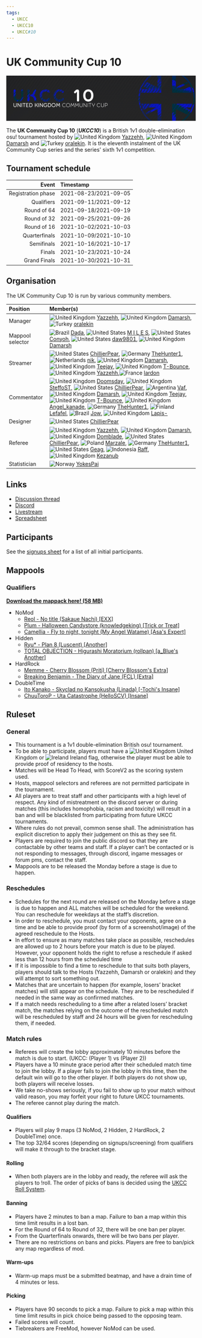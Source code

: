 ```yaml
---
tags:
  - UKCC
  - UKCC10
  - UKCC#10
---
```


# UK Community Cup 10

![UKCC10 logo](img/logo.jpg)

The **UK Community Cup 10** (***UKCC10***) is a British 1v1 double-elimination osu! tournament hosted by ![][flag_GB] [Yazzehh](https://osu.ppy.sh/users/7068973), ![][flag_GB] [Damarsh](https://osu.ppy.sh/users/7465147) and ![][flag_TR] [oralekin](https://osu.ppy.sh/users/7631823). It is the eleventh instalment of the UK Community Cup series and the series' sixth 1v1 competition.

## Tournament schedule

| Event | Timestamp |
| --: | :-- |
| Registration phase | 2021-08-23/2021-09-05 |
| Qualifiers | 2021-09-11/2021-09-12 |
| Round of 64 | 2021-09-18/2021-09-19 |
| Round of 32 | 2021-09-25/2021-09-26 |
| Round of 16 | 2021-10-02/2021-10-03 |
| Quarterfinals | 2021-10-09/2021-10-10 |
| Semifinals | 2021-10-16/2021-10-17 |
| Finals | 2021-10-23/2021-10-24 |
| Grand Finals | 2021-10-30/2021-10-31 |

## Organisation

The UK Community Cup 10 is run by various community members.

| Position | Member(s) |
| :-- | :-- |
| Manager | ![][flag_GB] [Yazzehh](https://osu.ppy.sh/users/7068973), ![][flag_GB] [Damarsh](https://osu.ppy.sh/users/7465147), ![][flag_TR] [oralekin](https://osu.ppy.sh/users/7631823) |
| Mappool selector | ![][flag_BR] [Dada](https://osu.ppy.sh/users/9119507), ![][flag_US] [M I L E S](https://osu.ppy.sh/users/6036351), ![][flag_US] [Conyoh](https://osu.ppy.sh/users/4844496), ![][flag_US] [daw9801](https://osu.ppy.sh/users/4773094), ![][flag_GB] [Damarsh](https://osu.ppy.sh/users/7465147) |
| Streamer | ![][flag_US] [ChillierPear](https://osu.ppy.sh/users/9501251), ![][flag_DE] [TheHunter1](https://osu.ppy.sh/users/6496016), ![][flag_NL] [nik](https://osu.ppy.sh/users/10077264), ![][flag_GB] [Damarsh](https://osu.ppy.sh/users/7465147), ![][flag_GB] [Teejay](https://osu.ppy.sh/users/9499753), ![][flag_GB] [T-Bounce](https://osu.ppy.sh/users/13347736), ![][flag_GB] [Yazzehh](https://osu.ppy.sh/users/7068973),![][flag_FR] [lardon](https://osu.ppy.sh/users/11409334) |
| Commentator | ![][flag_GB] [Doomsday](https://osu.ppy.sh/users/18983), ![][flag_GB] [SteffoST](https://osu.ppy.sh/users/6566765), ![][flag_US] [ChillierPear](https://osu.ppy.sh/users/9501251), ![][flag_AR] [Vaf](https://osu.ppy.sh/users/9501251), ![][flag_GB] [Damarsh](https://osu.ppy.sh/users/7465147), ![][flag_GB] [Teejay](https://osu.ppy.sh/users/9499753), ![][flag_GB] [T-Bounce](https://osu.ppy.sh/users/13347736), ![][flag_GB] [Angel\_kanade](https://osu.ppy.sh/users/12013857), ![][flag_DE] [TheHunter1](https://osu.ppy.sh/users/6496016), ![][flag_FI] [Lefafel](https://osu.ppy.sh/users/2295850), ![][flag_BR] [Jow](https://osu.ppy.sh/users/13030567), ![][flag_GB] [Lapis-](https://osu.ppy.sh/users/929134) |
| Designer | ![][flag_US] [ChillierPear](https://osu.ppy.sh/users/9501251) |
| Referee | ![][flag_GB] [Yazzehh](https://osu.ppy.sh/users/7068973), ![][flag_GB] [Damarsh](https://osu.ppy.sh/users/7465147), ![][flag_GB] [Domblade](https://osu.ppy.sh/users/6701945), ![][flag_US] [ChillierPear](https://osu.ppy.sh/users/9501251), ![][flag_PL] [Marzale](https://osu.ppy.sh/users/5194043), ![][flag_DE] [TheHunter1](https://osu.ppy.sh/users/6496016), ![][flag_US] [Geag](https://osu.ppy.sh/users/16052525), ![][flag_ID] [Raff](https://osu.ppy.sh/users/7227330), ![][flag_GB] [Kezanub](https://osu.ppy.sh/users/6088641) |
| Statistician | ![][flag_NO] [YokesPai](https://osu.ppy.sh/users/6399568) |

## Links

- [Discussion thread](https://osu.ppy.sh/community/forums/topics/1404078?n=1)
- [Discord](https://discord.gg/EtsU7Cw "Discord")
- [Livestream](https://twitch.tv/osuukcc "Twitch")
- [Spreadsheet](https://docs.google.com/spreadsheets/d/1HsZwZ-9NcBBMDksIZYO4SMX2ldVhrCMhoCPHjZt8l_M/edit?usp=sharing "Google Sheets")

## Participants

See the [signups sheet](https://docs.google.com/spreadsheets/d/1HsZwZ-9NcBBMDksIZYO4SMX2ldVhrCMhoCPHjZt8l_M/edit#gid=1747684556) for a list of all initial participants.

## Mappools

### Qualifiers

**[Download the mappack here! (58 MB)](https://www.dropbox.com/s/wf0z63v1lzo1yba/UKCC%2010%20Qualifiers.zip?dl=0)**

- NoMod
  - [Reol - No title (Sakaue Nachi) [EXX]](https://osu.ppy.sh/beatmapsets/388782#osu/847977)
  - [Plum - Halloween Candystore (knowledgeking) [Trick or Treat]](https://osu.ppy.sh/beatmapsets/1491196#osu/3056724)
  - [Camellia - Fly to night, tonight (My Angel Watame) [Asa's Expert]](https://osu.ppy.sh/beatmapsets/1119638#osu/2621443)
- Hidden
  - [Ryu\* - Plan 8 (Luscent) [Another]](https://osu.ppy.sh/beatmapsets/1466536#osu/3055124)
  - [TOTAL OBJECTION - Higurashi Moratorium (rollpan) [a\_Blue's Another]](https://osu.ppy.sh/beatmapsets/702512#osu/2934611)
- HardRock
  - [Memme - Cherry Blossom (Priti) [Cherry Blossom's Extra]](https://osu.ppy.sh/beatmapsets/442581#osu/964063)
  - [Breaking Benjamin - The Diary of Jane (FCL) [Extra]](https://osu.ppy.sh/beatmapsets/468418#osu/1001920)
- DoubleTime
  - [Ito Kanako - Skyclad no Kansokusha (Linada) [-Tochi's Insane]](https://osu.ppy.sh/beatmapsets/416129#osu/972844)
  - [ChuuToroP - Uta Catastrophe (HelloSCV) [Insane]](https://osu.ppy.sh/beatmapsets/78487#osu/219571)

## Ruleset

### General

- This tournament is a 1v1 double-elimination British osu! tournament.
- To be able to participate, players must have a ![][flag_GB] United Kingdom or ![][flag_IE] Ireland flag, otherwise the player must be able to provide proof of residency to the hosts.
- Matches will be Head To Head, with ScoreV2 as the scoring system used.
- Hosts, mappool selectors and referees are not permitted participate in the tournament.
- All players are to treat staff and other participants with a high level of respect. Any kind of mistreatment on the discord server or during matches (this includes homophobia, racism and toxicity) will result in a ban and will be blacklisted from participating from future UKCC tournaments.
- Where rules do not prevail, common sense shall. The administration has explicit discretion to apply their judgement on this as they see fit.
- Players are required to join the public discord so that they are contactable by other teams and staff. If a player can’t be contacted or is not responding to messages, through discord, ingame messages or forum pms, contact the staff.
- Mappools are to be released the Monday before a stage is due to happen.

### Reschedules

- Schedules for the next round are released on the Monday before a stage is due to happen and ALL matches will be scheduled for the weekend. You can reschedule for weekdays at the staff’s discretion.
- In order to reschedule, you must contact your opponents, agree on a time and be able to provide proof (by form of a screenshot/image) of the agreed reschedule to the Hosts.
- In effort to ensure as many matches take place as possible, reschedules are allowed up to 2 hours before your match is due to be played. However, your opponent holds the right to refuse a reschedule if asked less than 12 hours from the scheduled time
- If it is impossible to find a time to reschedule to that suits both players, players should talk to the Hosts (Yazzehh, Damarsh or oralekin) and they will attempt to sort something out.
- Matches that are uncertain to happen (for example, losers’ bracket matches) will still appear on the schedule. They are to be rescheduled if needed in the same way as confirmed matches.
- If a match needs rescheduling to a time after a related losers’ bracket match, the matches relying on the outcome of the rescheduled match will be rescheduled by staff and 24 hours will be given for rescheduling them, if needed.

### Match rules

- Referees will create the lobby approximately 10 minutes before the match is due to start. (UKCC: (Player 1) vs (Player 2))
- Players have a 10 minute grace period after their scheduled match time to join the lobby. If a player fails to join the lobby in this time, then the default win will go to the other player. If both players do not show up, both players will receive losses.
- We take no-shows seriously, if you fail to show up to your match without valid reason, you may forfeit your right to future UKCC tournaments.
- The referee cannot play during the match.

#### Qualifiers

- Players will play 9 maps (3 NoMod, 2 Hidden, 2 HardRock, 2 DoubleTime) once.
- The top 32/64 scores (depending on signups/screening) from qualifiers will make it through to the bracket stage.

#### Rolling

- When both players are in the lobby and ready, the referee will ask the players to !roll. The order of picks of bans is decided using the [UKCC Roll System](https://i.imgur.com/S0VIvni.png).

#### Banning

- Players have 2 minutes to ban a map. Failure to ban a map within this time limit results in a lost ban.
- For the Round of 64 to Round of 32, there will be one ban per player.
- From the Quarterfinals onwards, there will be two bans per player.
- There are no restrictions on bans and picks. Players are free to ban/pick any map regardless of mod.

#### Warm-ups

- Warm-up maps must be a submitted beatmap, and have a drain time of 4 minutes or less.

#### Picking

- Players have 90 seconds to pick a map. Failure to pick a map within this time limit results in pick choice being passed to the opposing team.
- Failed scores will count.
- Tiebreakers are FreeMod, however NoMod can be used.

[flag_AR]: /wiki/shared/flag/AR.gif "Argentina"
[flag_BR]: /wiki/shared/flag/BR.gif "Brazil"
[flag_DE]: /wiki/shared/flag/DE.gif "Germany"
[flag_FI]: /wiki/shared/flag/FI.gif "Finland"
[flag_FR]: /wiki/shared/flag/FR.gif "France"
[flag_GB]: /wiki/shared/flag/GB.gif "United Kingdom"
[flag_ID]: /wiki/shared/flag/ID.gif "Indonesia"
[flag_IE]: /wiki/shared/flag/IE.gif "Ireland"
[flag_NL]: /wiki/shared/flag/NL.gif "Netherlands"
[flag_NO]: /wiki/shared/flag/NO.gif "Norway"
[flag_PL]: /wiki/shared/flag/PL.gif "Poland"
[flag_TR]: /wiki/shared/flag/TR.gif "Turkey"
[flag_US]: /wiki/shared/flag/US.gif "United States"
